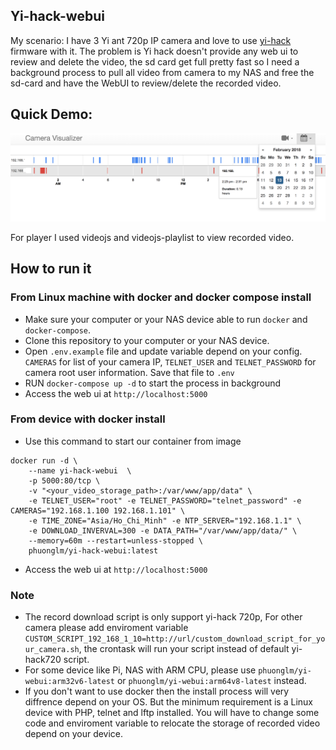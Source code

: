 ## Yi-hack-webui
My scenario: I have 3 Yi ant 720p IP camera and love to use [yi-hack](https://github.com/fritz-smh/yi-hack) firmware with it. The problem is Yi hack doesn't provide any web ui to review and delete the video, the sd card get full pretty fast so I need a background process to pull all video from camera to my NAS and free the sd-card and have the WebUI to review/delete the recorded video.

## Quick Demo:
![Web UI](docs/screen.jpg?raw=true "Yi-Hack-webui")

For player I used videojs and videojs-playlist to view recorded video.
## How to run it

### From Linux machine with docker and docker compose install

+ Make sure your computer or your NAS device able to run `docker` and `docker-compose`.
+ Clone this repository to your computer or your NAS device.
+ Open `.env.example` file and update variable depend on your config. `CAMERAS` for list of your camera IP, `TELNET_USER` and `TELNET_PASSWORD` for camera root user information. Save that file to `.env`
+ RUN `docker-compose up -d` to start the process in background
+ Access the web ui at `http://localhost:5000`

### From device with docker install
+ Use this command to start our container from image
```
docker run -d \
    --name yi-hack-webui  \
    -p 5000:80/tcp \
    -v "<your_video_storage_path>:/var/www/app/data" \
    -e TELNET_USER="root" -e TELNET_PASSWORD="telnet_password" -e CAMERAS="192.168.1.100 192.168.1.101" \
    -e TIME_ZONE="Asia/Ho_Chi_Minh" -e NTP_SERVER="192.168.1.1" \
    -e DOWNLOAD_INVERVAL=300 -e DATA_PATH="/var/www/app/data/" \
    --memory=60m --restart=unless-stopped \
    phuonglm/yi-hack-webui:latest
```
+ Access the web ui at `http://localhost:5000`

### Note
+ The record download script is only support yi-hack 720p, For other camera please add enviroment variable `CUSTOM_SCRIPT_192_168_1_10=http://url/custom_download_script_for_your_camera.sh`, the crontask will run your script instead of default yi-hack720 script. 
+ For some device like Pi, NAS with ARM CPU, please use `phuonglm/yi-webui:arm32v6-latest` or `phuonglm/yi-webui:arm64v8-latest` instead.
+ If you don't want to use docker then the install process will very diffrence depend on your OS. But the minimum requirement is a Linux device with PHP, telnet and lftp installed. You will have to change some code and enviroment variable to relocate the storage of recorded video depend on your device.
